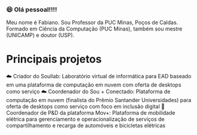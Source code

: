 ### :smile: Olá pessoal!!!! 

Meu nome é Fabiano. Sou Professor da PUC Minas, Poços de Caldas.
Formado em Ciência da Computação (PUC Minas), também sou mestre (UNICAMP) e doutor (USP).

# Principais projetos

:cloud: Criador do Soullab:  Laboratório virtual de informática para EAD baseado em uma plataforma de computação em nuvem com oferta de desktops como serviço
:cloud: Coordenador do Sou + Conectado: Plataforma de computação em nuvem (finalista do Prêmio Santander Universidades) para oferta de desktops como serviço com foco em inclusão digital
:car: Coordenador de P&D da plataforma Mov+: Plataforma de mobilidade elétrica para gerenciamento e operacionalização de serviços de compartilhamento e recarga de automóveis e bicicletas elétricas

